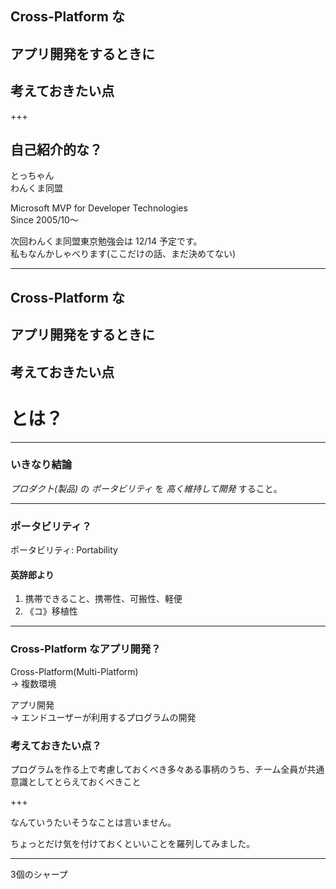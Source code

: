 ## Cross-Platform な
## アプリ開発をするときに
## 考えておきたい点

+++

## 自己紹介的な？

とっちゃん  
わんくま同盟

Microsoft MVP for Developer Technologies  
Since 2005/10～

次回わんくま同盟東京勉強会は 12/14 予定です。  
私もなんかしゃべります(ここだけの話、まだ決めてない)

---

## Cross-Platform な
## アプリ開発をするときに
## 考えておきたい点

# とは？

---

### いきなり結論

*プロダクト(製品)* の *ポータビリティ* を *高く維持して開発* すること。

---

### ポータビリティ？

ポータビリティ: Portability

#### 英辞郎より

1. 携帯できること、携帯性、可搬性、軽便
1. 《コ》移植性

---

### Cross-Platform なアプリ開発？

Cross-Platform(Multi-Platform)  
→ 複数環境

アプリ開発  
→ エンドユーザーが利用するプログラムの開発

### 考えておきたい点？

プログラムを作る上で考慮しておくべき多々ある事柄のうち、チーム全員が共通意識としてとらえておくべきこと

+++

なんていうたいそうなことは言いません。

ちょっとだけ気を付けておくといいことを羅列してみました。

---


3個のシャープ

